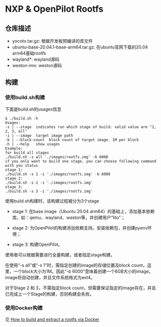 


# NXP & OpenPilot Rootfs

## 仓库描述

* yocoto.tar.gz: 根据开发板预编译的库文件
* ubuntu-base-20.04.1-base-arm64.tar.gz: 在ubuntu官网下载的20.04 arm64基础rootfs
* wayland*: wayland源码
* weston-imx: weston源码



## 构建

### 使用build.sh构建

下面是build.sh的usages信息

```shell
$ ./build.sh -h
Usages:
-s | --stage  indicates run which stage of build. valid value are "1, 2, 3, all"
-i | --image  target image path
-b | --block-count  block count of target image. 1M per block
-h | --help   show usages
Example:
for build all stages
./build.sh -s all './images/rootfs.img' -b 6000
if you only want to build one stage, you can choose following command with you status
stage 1:
./build.sh -s 1 -i './images/rootfs.img' -b 6000
stage 2:
./build.sh -s 2 -i './images/rootfs.img'
stage 3:
./build.sh -s 3 -i './images/rootfs.img'
```

使用build.sh构建时，该构建过程被分为3个stage

* stage 1: 在base image（Ubuntu 20.04 arm64）的基础上，添加基本依赖库。如：qemu、wayland、waston等，并创建用户“lito”；

* stage 2: 为OpenPilot的构建添加依赖支持。安装依赖包，并创建pyenv环境；

* stage 3: 构建OpenPilot。

使用者可以根据需要进行全量构建，或者指定stage构建。

在使用“-s all”或“-s 1”时，需指定创建的image的存储位置及block count，这里，一个block大小为1M。因此“-b 6000”意味着创建一个6GB大小的image。image将自动创建，并且文件系统格式为ext4。

对于Stage 2 和 3，不需指定block count，但需要保证指定的image存在，并且已完成上一个Stage的构建，否则构建会失败。



### 使用Docker构建

见 [How to build and extract a rootfs via Docker](https://github.com/WeiJiLab/openpilot-rootfs/wiki/How-to-build-a-rootfs-via-Docker)